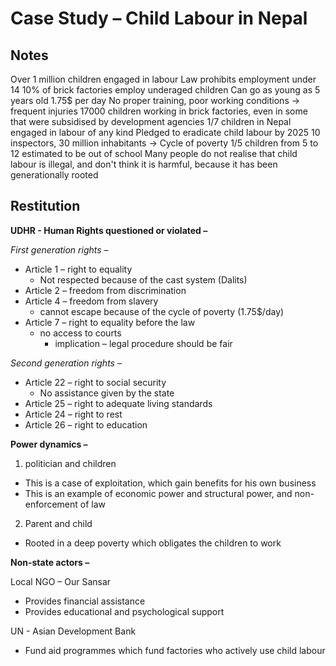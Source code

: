 # Case Study – Child Labour in Nepal
## Notes

Over 1 million children engaged in labour
Law prohibits employment under 14
10% of brick factories employ underaged children
Can go as young as 5 years old
1.75$ per day
No proper training, poor working conditions → frequent injuries
17000 children working in brick factories, even in some that were subsidised by development agencies
1/7 children in Nepal engaged in labour of any kind
Pledged to eradicate child labour by 2025
10 inspectors, 30 million inhabitants
→ Cycle of poverty
1/5 children from 5 to 12 estimated to be out of school
Many people do not realise that child labour is illegal, and don't think it is harmful, because it has been generationally rooted

## Restitution

**UDHR - Human Rights questioned or violated –**

*First generation rights –*

- Article 1 – right to equality
	- Not respected because of the cast system (Dalits)
- Article 2 – freedom from discrimination
- Article 4 – freedom from slavery
	- cannot escape because of the cycle of poverty (1.75$/day)
- Article 7 – right to equality before the law 
	- no access to courts
		- implication – legal procedure should be fair

*Second generation rights –*

- Article 22 – right to social security
	- No assistance given by the state
- Article 25 – right to adequate living standards
- Article 24 – right to rest
- Article 26 – right to education

**Power dynamics –**

1. politician and children

- This is a case of exploitation, which gain benefits for his own business
- This is an example of economic power and structural power, and non-enforcement of law

2.  Parent and child

- Rooted in a deep poverty which obligates the children to work

**Non-state actors –**

Local NGO – Our Sansar

- Provides financial assistance
- Provides educational and psychological support

UN - Asian Development Bank

- Fund aid programmes which fund factories who actively use child labour